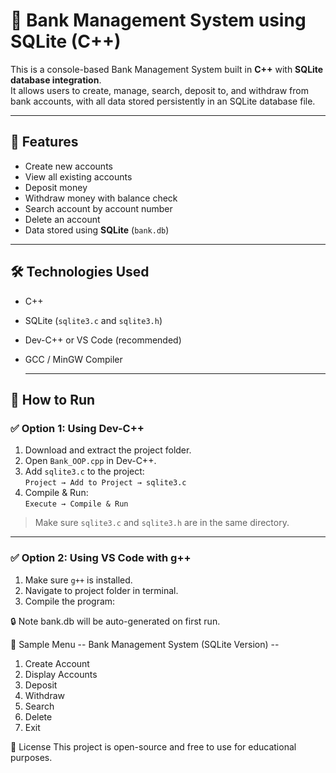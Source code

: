 # 🏦 Bank Management System using SQLite (C++)

This is a console-based Bank Management System built in **C++** with **SQLite database integration**.  
It allows users to create, manage, search, deposit to, and withdraw from bank accounts, with all data stored persistently in an SQLite database file.

---

## 🚀 Features

- Create new accounts
- View all existing accounts
- Deposit money
- Withdraw money with balance check
- Search account by account number
- Delete an account
- Data stored using **SQLite** (`bank.db`)

---

## 🛠️ Technologies Used

- C++
- SQLite (`sqlite3.c` and `sqlite3.h`)
- Dev-C++ or VS Code (recommended)
- GCC / MinGW Compiler

  ---

## 🧪 How to Run

### ✅ Option 1: Using Dev-C++

1. Download and extract the project folder.
2. Open `Bank_OOP.cpp` in Dev-C++.
3. Add `sqlite3.c` to the project:  
   `Project → Add to Project → sqlite3.c`
4. Compile & Run:  
   `Execute → Compile & Run`

> Make sure `sqlite3.c` and `sqlite3.h` are in the same directory.

---

### ✅ Option 2: Using VS Code with g++

1. Make sure `g++` is installed.
2. Navigate to project folder in terminal.
3. Compile the program:

🔒 Note
bank.db will be auto-generated on first run.

📸 Sample Menu
-- Bank Management System (SQLite Version) --
1. Create Account
2. Display Accounts
3. Deposit
4. Withdraw
5. Search
6. Delete
7. Exit

📜 License
This project is open-source and free to use for educational purposes.
